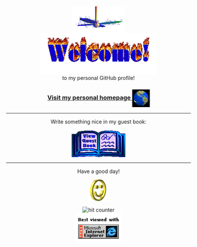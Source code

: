 <div align="center">
<img src="https://github.com/luiscosio/luiscosio/raw/fnky/img/fan-1.gif" alt="Fan" align="center">
</div>

<div align="center">
<img src="https://github.com/luiscosio/luiscosio/raw/fnky/img/welcome-fire.gif" alt="Welcome" align="center">
</div>

<div align="center">
to my personal GitHub profile!
</div>

<h3 align="center">
<a href="https://luiscos.io">Visit my personal homepage
<img src="https://github.com/luiscosio/luiscosio/raw/fnky/img/website.gif" alt="Visit homepage" align="center">
</a>
</h3>

<hr>

<div align="center">
<p>Write something nice in my guest book:</p>
<a href="https://github.com/luiscosio/luiscosio/issues"><img src="https://github.com/luiscosio/luiscosio/raw/fnky/img/guestbook.gif" alt="Guest book" align="center"></a>
</div>

<hr>

<div align="center">
<p>Have a good day!</p>
<div>
<img src="https://github.com/luiscosio/luiscosio/raw/fnky/img/smile.gif" alt="Smiley" align="center">
</div>
</div>

<div align="center">
<p></p>
<img src="https://profile-counter.glitch.me/fnky/count.svg" alt="hit counter" align="center">
</div>

<div align="center">
<img src="https://github.com/luiscosio/luiscosio/raw/fnky/img/ie.jpg" alt="Best viewed with Microsoft Internet Explorer" align="center" width="128">
</div>